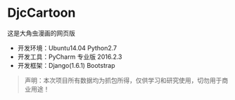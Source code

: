 # DjcCartoon
这是大角虫漫画的网页版

- 开发环境：Ubuntu14.04 Python2.7
- 开发工具：PyCharm 专业版 2016.2.3
- 开发框架：Django(1.6.1) Bootstrap

>声明：本次项目所有数据均为抓包所得，仅供学习和研究使用，切勿用于商业用途！
